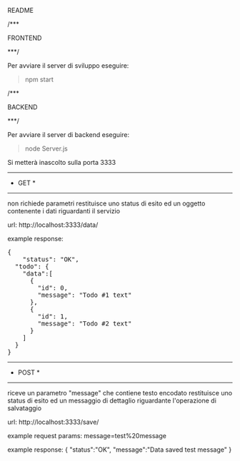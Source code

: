 README




/***

FRONTEND

***/





Per avviare il server di sviluppo eseguire:

  > npm start






/***

BACKEND

***/





Per avviare il server di backend eseguire:

  > node Server.js

Si metterà inascolto sulla porta 3333


*******
* GET *
*******

non richiede parametri
restituisce uno status di esito ed un oggetto contenente i dati riguardanti il servizio

url:
http://localhost:3333/data/

example response: 
<pre>
{
	"status": "OK",
  "todo": {
    "data":[
      {
        "id": 0,
        "message": "Todo #1 text"
      },
      {
        "id": 1,
        "message": "Todo #2 text"
      }
    ]
  }
}
</pre>

********
* POST *
********

riceve un parametro "message" che contiene testo encodato
restituisce uno status di esito ed un messaggio di dettaglio riguardante l'operazione di salvataggio

url:
http://localhost:3333/save/

example request params:
message=test%20message

example response: 
{
	"status":"OK",
	"message":"Data saved test message"
}